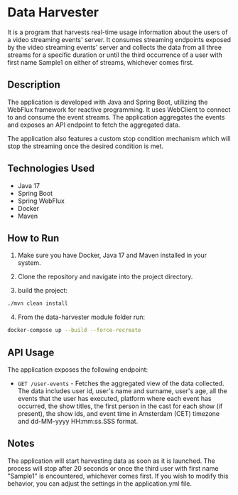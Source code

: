 # Data Harvester

It is a program that harvests real-time usage information about the users of a video streaming events' server. It consumes streaming endpoints exposed by the video streaming events' server and collects the data from all three streams for a specific duration or until the third occurrence of a user with first name Sample1 on either of streams, whichever comes first.

## Description

The application is developed with Java and Spring Boot, utilizing the WebFlux framework for reactive programming. It uses WebClient to connect to and consume the event streams. The application aggregates the events and exposes an API endpoint to fetch the aggregated data.

The application also features a custom stop condition mechanism which will stop the streaming once the desired condition is met.

## Technologies Used
- Java 17
- Spring Boot
- Spring WebFlux
- Docker
- Maven

## How to Run
1. Make sure you have Docker, Java 17 and Maven installed in your system.

2. Clone the repository and navigate into the project directory.

3. build the project:
```bash
./mvn clean install
```
4. From the data-harvester module folder run: 

```bash
docker-compose up --build --force-recreate
```


## API Usage
The application exposes the following endpoint:

- `GET /user-events` - Fetches the aggregated view of the data collected. The data includes user id, user's name and surname, user's age, all the events that the user has executed, platform where each event has occurred, the show titles, the first person in the cast for each show (if present), the show ids, and event time in Amsterdam (CET) timezone and dd-MM-yyyy HH:mm:ss.SSS format.

## Notes
The application will start harvesting data as soon as it is launched. The process will stop after 20 seconds or once the third user with first name "Sample1" is encountered, whichever comes first. If you wish to modify this behavior, you can adjust the settings in the application.yml file.